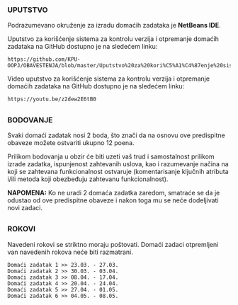 ### UPUTSTVO

Podrazumevano okruženje za izradu domaćih zadataka je **NetBeans IDE**.

Uputstvo za korišćenje sistema za kontrolu verzija i otpremanje domaćih zadataka na GitHub dostupno je na sledećem linku:

```
https://github.com/KPU-OOPJ/OBAVESTENJA/blob/master/Uputstvo%20za%20kori%C5%A1%C4%87enje%20sistema%20za%20kontrolu%20verzija.pdf
```

Video uputstvo za korišćenje sistema za kontrolu verzija i otpremanje domaćih zadataka na GitHub dostupno je na sledećem linku:

```
https://youtu.be/z2dew2E6tB0
```

##

### BODOVANJE

Svaki domaći zadatak nosi 2 boda, što znači da na osnovu ove predispitne obaveze možete ostvariti ukupno 12 poena.

Prilikom bodovanja u obzir će biti uzeti vaš trud i samostalnost prilikom izrade zadatka, ispunjenost zahtevanih uslova, kao i razumevanje načina na koji se zahtevana funkcionalnost ostvaruje (komentarisanje ključnih atributa i/ili metoda koji obezbeđuju zahtevanu funkcionalnost).

**NAPOMENA:** Ko ne uradi 2 domaća zadatka zaredom, smatraće se da je odustao od ove predispitne obaveze i nakon toga mu se neće dodeljivati novi zadaci.

##

### ROKOVI

Navedeni rokovi se striktno moraju poštovati. Domaći zadaci otpremljeni van navedenih rokova neće biti razmatrani.

```
Domaći zadatak 1 >> 23.03. - 27.03.
Domaći zadatak 2 >> 30.03. - 03.04.
Domaći zadatak 3 >> 08.04. - 17.04.
Domaći zadatak 4 >> 20.04. - 24.04.
Domaći zadatak 5 >> 27.04. - 01.05.
Domaći zadatak 6 >> 04.05. - 08.05.
```
